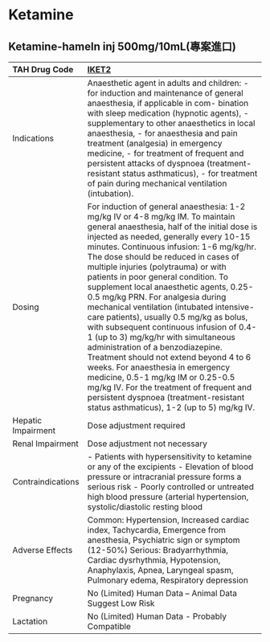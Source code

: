 # Ketamine

## Ketamine-hameln inj 500mg/10mL(專案進口)

| TAH Drug Code      | [IKET2](https://www.tahsda.org.tw/drugs/hissearch.php?drug_code=IKET2)                                                                                                                                                                                                                                                                                                                                                                                                                                                                                                                                                                                                                                                                                                                                                                                                                       |
|:-------------------|:---------------------------------------------------------------------------------------------------------------------------------------------------------------------------------------------------------------------------------------------------------------------------------------------------------------------------------------------------------------------------------------------------------------------------------------------------------------------------------------------------------------------------------------------------------------------------------------------------------------------------------------------------------------------------------------------------------------------------------------------------------------------------------------------------------------------------------------------------------------------------------------------|
| Indications        | Anaesthetic agent in adults and children: - for induction and maintenance of general anaesthesia, if applicable in com- bination with sleep medication (hypnotic agents), - supplementary to other anaesthetics in local anaesthesia, - for anaesthesia and pain treatment (analgesia) in emergency medicine, - for treatment of frequent and persistent attacks of dyspnoea (treatment- resistant status asthmaticus), - for treatment of pain during mechanical ventilation (intubation).                                                                                                                                                                                                                                                                                                                                                                                                  |
| Dosing             | For induction of general anaesthesia: 1-2 mg/kg IV or 4-8 mg/kg IM. To maintain general anaesthesia, half of the initial dose is injected as needed, generally every 10-15 minutes. Continuous infusion: 1-6 mg/kg/hr. The dose should be reduced in cases of multiple injuries (polytrauma) or with patients in poor general condition. To supplement local anaesthetic agents, 0.25-0.5 mg/kg PRN. For analgesia during mechanical ventilation (intubated intensive-care patients), usually 0.5 mg/kg as bolus, with subsequent continuous infusion of 0.4-1 (up to 3) mg/kg/hr with simultaneous administration of a benzodiazepine. Treatment should not extend beyond 4 to 6 weeks. For anaesthesia in emergency medicine, 0.5-1 mg/kg IM or 0.25-0.5 mg/kg IV. For the treatment of frequent and persistent dyspnoea (treatment-resistant status asthmaticus), 1-2 (up to 5) mg/kg IV. |
| Hepatic Impairment | Dose adjustment required                                                                                                                                                                                                                                                                                                                                                                                                                                                                                                                                                                                                                                                                                                                                                                                                                                                                     |
| Renal Impairment   | Dose adjustment not necessary                                                                                                                                                                                                                                                                                                                                                                                                                                                                                                                                                                                                                                                                                                                                                                                                                                                                |
| Contraindications  | - Patients with hypersensitivity to ketamine or any of the excipients - Elevation of blood pressure or intracranial pressure forms a serious risk - Poorly controlled or untreated high blood pressure (arterial hypertension, systolic/diastolic resting blood                                                                                                                                                                                                                                                                                                                                                                                                                                                                                                                                                                                                                              |
| Adverse Effects    | Common: Hypertension, Increased cardiac index, Tachycardia, Emergence from anesthesia, Psychiatric sign or symptom (12-50%) Serious: Bradyarrhythmia, Cardiac dysrhythmia, Hypotension, Anaphylaxis, Apnea, Laryngeal spasm, Pulmonary edema, Respiratory depression                                                                                                                                                                                                                                                                                                                                                                                                                                                                                                                                                                                                                         |
| Pregnancy          | No (Limited) Human Data – Animal Data Suggest Low Risk                                                                                                                                                                                                                                                                                                                                                                                                                                                                                                                                                                                                                                                                                                                                                                                                                                       |
| Lactation          | No (Limited) Human Data - Probably Compatible                                                                                                                                                                                                                                                                                                                                                                                                                                                                                                                                                                                                                                                                                                                                                                                                                                                |

